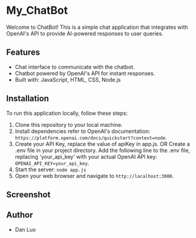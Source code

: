 # My_ChatBot

Welcome to ChatBot! This is a simple chat application that integrates with OpenAI's API to provide AI-powered responses to user queries.

## Features

- Chat interface to communicate with the chatbot.
- Chatbot powered by OpenAI's API for instant responses.
- Built with: JavaScript, HTML, CSS, Node.js

## Installation

To run this application locally, follow these steps:

1. Clone this repository to your local machine.
2. Install dependencies refer to OpenAI's documentation: `https://platform.openai.com/docs/quickstart?context=node`.
3. Create your API Key, replace the value of apiKey in app.js. 
OR Create a .env file in your project directory. Add the following line to the .env file, replacing 'your_api_key' with your actual OpenAI API key: `OPENAI_API_KEY=your_api_key`.
4. Start the server: `node app.js`
5. Open your web browser and navigate to `http://localhost:3000`.

## Screenshot



## Author

- Dan Luo

